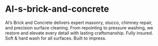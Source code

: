 # Al-s-brick-and-concrete
Al’s Brick and Concrete delivers expert masonry, stucco, chimney repair, and precision surface cleaning. From repointing to pressure washing, we restore and elevate every detail with lasting craftsmanship. Fully insured. Soft &amp; hard wash for all surfaces. Built to impress.
